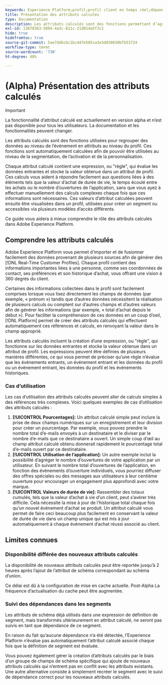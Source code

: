 ```yaml
---
keywords: Experience Platform;profil;profil client en temps réel;dépannage;API
title: Présentation des attributs calculés
type: Documentation
description: Les attributs calculés sont des fonctions permettant d’agréger des données au niveau de l’événement en attributs au niveau du profil. Ces fonctions sont automatiquement calculées afin de pouvoir être utilisées au niveau de la segmentation, de l’activation et de la personnalisation.
exl-id: 13878363-589d-4a3c-811c-21d014a5f3c2
hide: true
hidefromtoc: true
source-git-commit: 5ae7ddbcbc1bc4d7e585ca3e3d030630bfb53724
workflow-type: tm+mt
source-wordcount: '730'
ht-degree: 48%

---
```


# (Alpha) Présentation des attributs calculés

>[!IMPORTANT]
>
>La fonctionnalité d’attribut calculé est actuellement en version alpha et n’est pas disponible pour tous les utilisateurs. La documentation et les fonctionnalités peuvent changer.

Les attributs calculés sont des fonctions utilisées pour regrouper des données au niveau de l’événement en attributs au niveau du profil. Ces fonctions sont automatiquement calculées afin de pouvoir être utilisées au niveau de la segmentation, de l’activation et de la personnalisation.

Chaque attribut calculé contient une expression, ou &quot;règle&quot;, qui évalue les données entrantes et stocke la valeur obtenue dans un attribut de profil. Ces calculs vous aident à répondre facilement aux questions liées à des éléments tels que la valeur d’achat de durée de vie, le temps écoulé entre les achats ou le nombre d’ouvertures de l’application, sans que vous ayez à effectuer manuellement des calculs complexes chaque fois que ces informations sont nécessaires. Ces valeurs d’attribut calculées peuvent ensuite être visualisées dans un profil, utilisées pour créer un segment ou accessibles via plusieurs modèles d’accès différents.

Ce guide vous aidera à mieux comprendre le rôle des attributs calculés dans Adobe Experience Platform.

## Comprendre les attributs calculés

Adobe Experience Platform vous permet d’importer et de fusionner facilement des données provenant de plusieurs sources afin de générer des [!DNL Real-Time Customer Profiles]. Chaque profil contient des informations importantes liées à une personne, comme ses coordonnées de contact, ses préférences et son historique d’achat, vous offrant une vision à 360 degrés du client.

Certaines des informations collectées dans le profil sont facilement comprises lorsque vous lisez directement les champs de données (par exemple, « prénom ») tandis que d’autres données nécessitent la réalisation de plusieurs calculs ou comptent sur d’autres champs et d’autres valeurs afin de générer les informations (par exemple, « total d’achat depuis le début »). Pour faciliter la compréhension de ces données en un coup d’oeil, [!DNL Platform] permet de créer des attributs calculés qui effectuent automatiquement ces références et calculs, en renvoyant la valeur dans le champ approprié.

Les attributs calculés incluent la création d’une expression, ou &quot;règle&quot;, qui fonctionne sur les données entrantes et stocke la valeur obtenue dans un attribut de profil. Les expressions peuvent être définies de plusieurs manières différentes, ce qui vous permet de préciser qu’une règle n’évalue que les événements entrants, un événement entrant et les données du profil ou un événement entrant, les données du profil et les événements historiques.

### Cas d’utilisation

Les cas d’utilisation des attributs calculés peuvent aller de calculs simples à des références très complexes. Voici quelques exemples de cas d’utilisation des attributs calculés :

1. **[!UICONTROL Pourcentages]:** Un attribut calculé simple peut inclure la prise de deux champs numériques sur un enregistrement et leur division pour créer un pourcentage. Par exemple, vous pouvez prendre le nombre total d’e-mails envoyés à un destinataire et le diviser par le nombre d’e-mails que ce destinataire a ouvert. Un simple coup d’œil au champ attribut calculé obtenu donnerait rapidement le pourcentage total d’e-mails ouvert par ce destinataire.
1. **[!UICONTROL Utilisation de l’application]:** Un autre exemple inclut la possibilité d’agréger le nombre d’ouvertures de votre application par un utilisateur. En suivant le nombre total d’ouvertures de l’application, en fonction des événements d’ouverture individuels, vous pourriez diffuser des offres spéciales ou des messages aux utilisateurs à leur centième ouverture pour encourager un engagement plus approfondi avec votre marque.
1. **[!UICONTROL Valeurs de durée de vie]:** Rassembler des totaux cumulés, tels que la valeur d’achat à vie d’un client, peut s’avérer très difficile. Cela nécessite la mise à jour de l’historique total chaque fois qu’un nouvel événement d’achat se produit. Un attribut calculé vous permet de faire ceci beaucoup plus facilement en conservant la valeur de durée de vie dans un champ unique qui est mis à jour automatiquement à chaque événement d’achat réussi associé au client.

## Limites connues

### Disponibilité différée des nouveaux attributs calculés

La disponibilité de nouveaux attributs calculés peut être reportée jusqu’à 2 heures après l’ajout de l’attribut de schéma correspondant au schéma d’union.

Ce délai est dû à la configuration de mise en cache actuelle. Post-Alpha La fréquence d’actualisation du cache peut être augmentée.

### Suivi des dépendances dans les segments

Les attributs de schéma déjà utilisés dans une expression de définition de segment, mais transformés ultérieurement en attribut calculé, ne seront pas suivis en tant que dépendance de ce segment.

En raison du fait qu’aucune dépendance n’a été détectée, l’Experience Platform n’évalue pas automatiquement l’attribut calculé associé chaque fois que la définition de segment est évaluée.

Vous pouvez également gérer la création d’attributs calculés par le biais d’un groupe de champs de schéma spécifique qui ajoute de nouveaux attributs calculés qui n’entrent pas en conflit avec les attributs existants. Une autre alternative consiste à simplement recréer le segment avec le suivi de dépendance correct pour les nouveaux attributs calculés.
